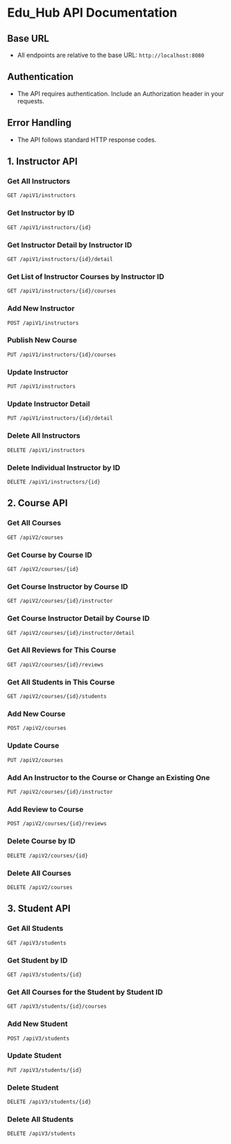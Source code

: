 # Edu_Hub API Documentation

## Base URL
- All endpoints are relative to the base URL: `http://localhost:8080`

## Authentication
- The API requires authentication. Include an Authorization header in your requests.

## Error Handling
- The API follows standard HTTP response codes.

## 1. Instructor API

### Get All Instructors
`GET /apiV1/instructors`

### Get Instructor by ID
`GET /apiV1/instructors/{id}`

### Get Instructor Detail by Instructor ID
`GET /apiV1/instructors/{id}/detail`

### Get List of Instructor Courses by Instructor ID
`GET /apiV1/instructors/{id}/courses`

### Add New Instructor
`POST /apiV1/instructors`

### Publish New Course
`PUT /apiV1/instructors/{id}/courses`

### Update Instructor
`PUT /apiV1/instructors`

### Update Instructor Detail
`PUT /apiV1/instructors/{id}/detail`

### Delete All Instructors
`DELETE /apiV1/instructors`

### Delete Individual Instructor by ID
`DELETE /apiV1/instructors/{id}`



## 2. Course API

### Get All Courses
`GET /apiV2/courses`

### Get Course by Course ID
`GET /apiV2/courses/{id}`

### Get Course Instructor by Course ID
`GET /apiV2/courses/{id}/instructor`

### Get Course Instructor Detail by Course ID
`GET /apiV2/courses/{id}/instructor/detail`

### Get All Reviews for This Course
`GET /apiV2/courses/{id}/reviews`

### Get All Students in This Course
`GET /apiV2/courses/{id}/students`

### Add New Course
`POST /apiV2/courses`

### Update Course
`PUT /apiV2/courses`

### Add An Instructor to the Course or Change an Existing One
`PUT /apiV2/courses/{id}/instructor`

### Add Review to Course
`POST /apiV2/courses/{id}/reviews`

### Delete Course by ID
`DELETE /apiV2/courses/{id}`

### Delete All Courses
`DELETE /apiV2/courses`


## 3. Student API 

### Get All Students
`GET /apiV3/students`

### Get Student by ID
`GET /apiV3/students/{id}`

### Get All Courses for the Student by Student ID
`GET /apiV3/students/{id}/courses`

### Add New Student
`POST /apiV3/students`

### Update Student
`PUT /apiV3/students/{id}`

### Delete Student
`DELETE /apiV3/students/{id}`

### Delete All Students
`DELETE /apiV3/students` 

